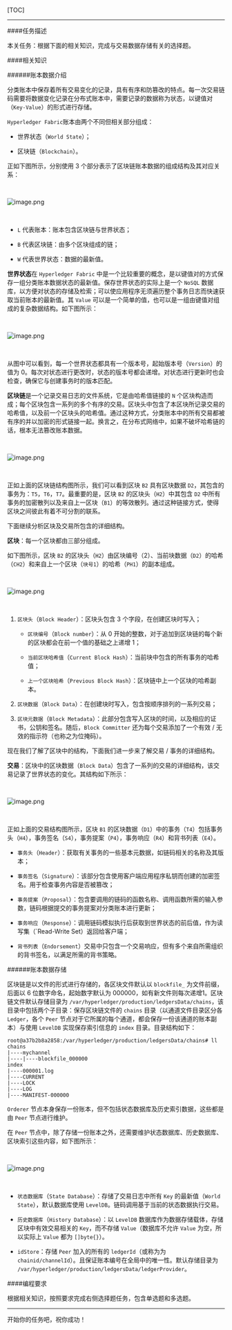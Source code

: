 [TOC]

---

####任务描述

本关任务：根据下面的相关知识，完成与交易数据存储有关的选择题。

####相关知识

######账本数据介绍

分类账本中保存着所有交易变化的记录，具有有序和防篡改的特点。每一次交易链码需要将数据变化记录在分布式账本中，需要记录的数据称为状态，以键值对（`Key-Value`）的形式进行存储。

`Hyperledger Fabric`账本由两个不同但相关部分组成：

- 世界状态（`World State`）；

- 区块链（`Blockchain`）。

正如下图所示，分别使用 3 个部分表示了区块链账本数据的组成结构及其对应关系：

<br>

![image.png](https://ww1.sinaimg.cn/large/006alGmrgy1gcg0as1uo9j314g0g9q62.jpg)

<br>

- `L` 代表账本：账本包含区块链与世界状态；

- `B` 代表区块链：由多个区块组成的链；

- `W` 代表世界状态：数据的最新值。

**世界状态**在 `Hyperledger Fabric` 中是一个比较重要的概念，是以键值对的方式保存一组分类账本数据状态的最新值。保存世界状态的实际上是一个 `NoSQL` 数据库，以方便对状态的存储及检索；可以使应用程序无须遍历整个事务日志而快速获取当前账本的最新值。其 `Value` 可以是一个简单的值，也可以是一组由键值对组成的复杂数据结构。如下图所示：

<br>

![image.png](https://ww1.sinaimg.cn/large/006alGmrgy1gcg0fxgs3xj314s0drjvm.jpg)

<br>

从图中可以看到，每一个世界状态都具有一个版本号，起始版本号（`Version`）的值为 0。每次对状态进行更改时，状态的版本号都会递增。对状态进行更新时也会检查，确保它与创建事务时的版本匹配。

**区块链**是一个记录交易日志的文件系统，它是由哈希值链接的 `N` 个区块构造而成；每个区块包含一系列的多个有序的交易。区块头中包含了本区块所记录交易的哈希值，以及前一个区块头的哈希值。通过这种方式，分类账本中的所有交易都被有序的并以加密的形式链接一起。换言之，在分布式网络中，如果不破坏哈希链的话，根本无法篡改账本数据。

<br>

![image.png](https://ww1.sinaimg.cn/large/006alGmrgy1gcg0imrs3ij314p0j2dk5.jpg)

<br>

正如上面的区块链结构图所示，我们可以看到区块 `B2` 具有区块数据 `D2`，其包含的事务为：`T5`，`T6`，`T7`。最重要的是，区块 `B2` 的区块头（`H2`）中其包含 `D2` 中所有事务的加密散列以及来自上一区块（`B1`）的等效散列。通过这种链接方式，使得区块之间彼此有着不可分割的联系。

下面继续分析区块及交易所包含的详细结构。

**区块**：每一个区块都由三部分组成。

如下图所示，区块 `B2` 的区块头（`H2`）由区块编号（2）、当前块数据（`D2`）的哈希（`CH2`）和来自上一个区块（`块号1`）的哈希（`PH1`）的副本组成。

<br>

![image.png](https://ww1.sinaimg.cn/large/006alGmrgy1gcg103zdatj30td0dt40o.jpg)

<br>

1. `区块头`（`Block Header`）：区块头包含 3 个字段，在创建区块时写入；

    - `区块编号`（`Block number`）：从 0 开始的整数，对于追加到区块链的每个新的区块都会在前一个值的基础之上递增 1；

    - `当前区块哈希值`（`Current Block Hash`）：当前块中包含的所有事务的哈希值；

    - `上一个区块哈希`（`Previous Block Hash`）：区块链中上一个区块的哈希副本。

2. `区块数据`（`Block Data`）：在创建块时写入，包含按顺序排列的一系列交易；

3. `区块元数据`（`Block Metadata`）：此部分包含写入区块的时间，以及相应的证书，公钥和签名。随后，`Block Committer` 还为每个交易添加了一个有效 / 无效的指示符（也称之为位掩码）。

现在我们了解了区块中的结构，下面我们进一步来了解交易 / 事务的详细结构。

**交易**：区块中的区块数据（`Block Data`）包含了一系列的交易的详细结构，该交易记录了世界状态的变化。其结构如下所示：

<br>

![image.png](https://ww1.sinaimg.cn/large/006alGmrgy1gcg0zamxihj319g0v6jyl.jpg)

<br>

正如上面的交易结构图所示，区块 `B1` 的区块数据（`D1`）中的事务（`T4`）包括事务头（`H4`），事务签名（`S4`），事务提案（`P4`），事务响应（`R4`）和背书列表（`E4`）。

- `事务头`（`Header`）：获取有关事务的一些基本元数据，如链码相关的名称及其版本；

- `事务签名`（`Signature`）：该部分包含使用客户端应用程序私钥而创建的加密签名。用于检查事务内容是否被篡改；

- `事务提案`（`Proposal`）：包含要调用的链码的函数名称、调用函数所需的输入参数，链码根据提交的事务提案对分类账本进行更新；

- `事务响应`（`Response`）：调用链码模拟执行后获取到世界状态的前后值，作为读写集（`Read-Write Set）返回给客户端；

- `背书列表`（`Endorsement`）交易中只包含一个交易响应，但有多个来自所需组织的背书签名，以满足所需的背书策略。

######账本数据存储

区块链是以文件的形式进行存储的，各区块文件默认以 `blockfile_` 为文件前缀，后面以 6 位数字命名，起始数字默认为 000000，如有新文件则每次递增1。区块链文件默认存储目录为 `/var/hyperledger/production/ledgersData/chains`，该目录中包括两个子目录：保存区块链文件的 `chains` 目录（以通道文件目录区分各 `Ledger`，各个 `Peer` 节点对于它所属的每个通道，都会保存一份该通道的账本副本）与使用 `LevelDB` 实现保存索引信息的 `index` 目录。目录结构如下：

```shell
root@a37b2b8a2858:/var/hyperledger/production/ledgersData/chains# ll
chains
|----mychannel
|----|----blockfile_000000
index
|----000001.log
|----CURRENT
|----LOCK
|----LOG
|----MANIFEST-000000
```

`Orderer` 节点本身保存一份账本，但不包括状态数据库及历史索引数据，这些都是由 `Peer` 节点进行维护。

在 `Peer` 节点中，除了存储一份账本之外，还需要维护状态数据库、历史数据库、区块索引这些内容，如下图所示：

<br>

![image.png](https://ww1.sinaimg.cn/large/006alGmrgy1gcg1d6gpftj31570tgn4m.jpg)

<br>

- `状态数据库`（`State Database`）：存储了交易日志中所有 `Key` 的最新值（`World State`），默认数据库使用 `LevelDB`。链码调用基于当前的状态数据执行交易。

- `历史数据库`（`History Database`）：以 `LevelDB` 数据库作为数据存储载体，存储区块中有效交易相关的 `Key`，而不存储 `Value`（数据库不允许 `Value` 为空，所以实际上 `Value` 都为 `[]byte{}`）。

- `idStore`：存储 `Peer` 加入的所有的 `ledgerId`（或称为为 `chainid/channelId`）。且保证账本编号在全局中的唯一性。默认存储目录为 `/var/hyperledger/production/ledgersData/ledgerProvider`。


####编程要求

根据相关知识，按照要求完成右侧选择题任务，包含单选题和多选题。

---
开始你的任务吧，祝你成功！